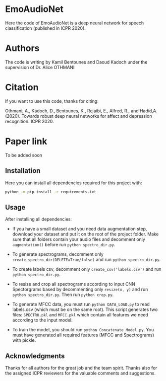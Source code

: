 # EmoAudioNet
Here the code of EmoAudioNet is a deep neural network for speech classification (published in ICPR 2020). 

# Authors
The code is writing by Kamil Bentounes and Daoud Kadoch under the supervision of Dr. Alice OTHMANI

# Citation
If you want to use this code, thanks for citing:

Othmani, A., Kadoch, D., Bentounes, K., Rejaibi, E., Alfred, R., and Hadid,A. (2020). Towards robust deep neural networks for affect and depression recognition. ICPR 2020.

# Paper link 
To be added soon

## Installation

Here you can install all dependencies required for this project with: 

```bash
python -m pip install -r requirements.txt
```

## Usage

After installing all dependencies:

* If you have a small dataset and you need data augmentation step, download your dataset and put it on the root of the project folder. Make sure that all folders contain your audio files and decomment only `augmentation()` before run `python spectro_dir.py`. 

* To generate spectrograms, decomment only `create_spectro_dir(DELETE=True/false)` and run `python spectro_dir.py`.

* To create labels csv, decomment only `create_csv('labels.csv')` and run `python spectro_dir.py`.

* To resize and crop all spectrograms according to input CNN Spectorgrams based by decommenting only `resize(x, y)` and run `python spectro_dir.py`. Then run `python crop.py`.

* To generate MFCC data, you must run `python DATA_LOAD.py` to read labels.csv (which must be on the same root). This script generates two files: `SPECTRO.pkl` and `MFCC.pkl` which contain all features we need according to the input model.

* To train the model, you should run `python Concatenate_Model.py`. You must have generated all required features (MFCC and Spectrograms) with pickle. 

## Acknowledgments
Thanks for all authors for the great job and the team spirit. Thanks also for the assigned ICPR reviewers for the valuable comments and suggestions.
